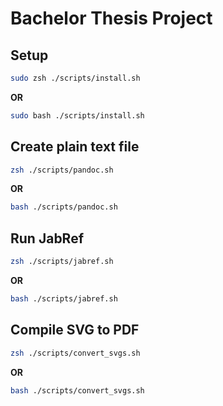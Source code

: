 # Bachelor Thesis Project
## Setup
```sh
sudo zsh ./scripts/install.sh
```
**OR**
```sh
sudo bash ./scripts/install.sh
```
## Create plain text file
```sh
zsh ./scripts/pandoc.sh
```
**OR**
```sh
bash ./scripts/pandoc.sh
```
## Run JabRef
```sh
zsh ./scripts/jabref.sh
```
**OR**
```sh
bash ./scripts/jabref.sh
```
## Compile SVG to PDF
```sh
zsh ./scripts/convert_svgs.sh
```
**OR**
```sh
bash ./scripts/convert_svgs.sh
```
